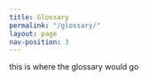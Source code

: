 ```yaml
---
title: Glossary
permalink: "/glossary/"
layout: page
nav-position: 3
---
```


this is where the glossary would go